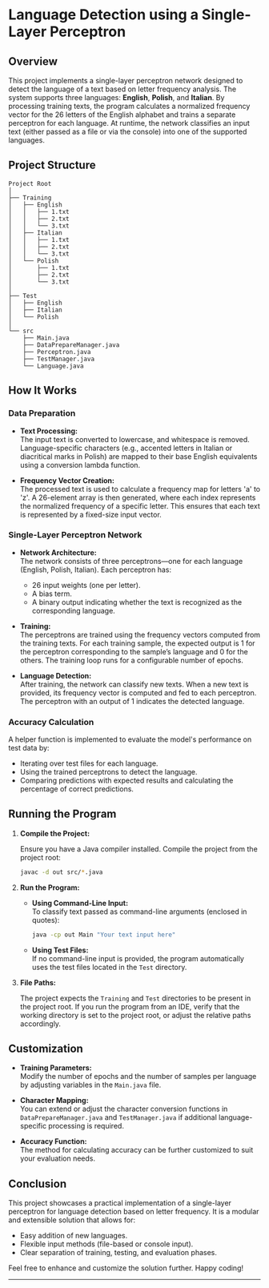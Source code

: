 # Language Detection using a Single-Layer Perceptron

## Overview

This project implements a single-layer perceptron network designed to detect the language of a text based on letter frequency analysis. The system supports three languages: **English**, **Polish**, and **Italian**. By processing training texts, the program calculates a normalized frequency vector for the 26 letters of the English alphabet and trains a separate perceptron for each language. At runtime, the network classifies an input text (either passed as a file or via the console) into one of the supported languages.


## Project Structure

```
Project Root
│
├── Training
│   ├── English
│   │   ├── 1.txt
│   │   ├── 2.txt
│   │   └── 3.txt
│   ├── Italian
│   │   ├── 1.txt
│   │   ├── 2.txt
│   │   └── 3.txt
│   └── Polish
│       ├── 1.txt
│       ├── 2.txt
│       └── 3.txt
│
├── Test
│   ├── English
│   ├── Italian
│   └── Polish
│
└── src
    ├── Main.java
    ├── DataPrepareManager.java
    ├── Perceptron.java
    ├── TestManager.java
    └── Language.java
```

## How It Works

### Data Preparation

- **Text Processing:**  
  The input text is converted to lowercase, and whitespace is removed. Language-specific characters (e.g., accented letters in Italian or diacritical marks in Polish) are mapped to their base English equivalents using a conversion lambda function.

- **Frequency Vector Creation:**  
  The processed text is used to calculate a frequency map for letters 'a' to 'z'. A 26-element array is then generated, where each index represents the normalized frequency of a specific letter. This ensures that each text is represented by a fixed-size input vector.

### Single-Layer Perceptron Network

- **Network Architecture:**  
  The network consists of three perceptrons—one for each language (English, Polish, Italian). Each perceptron has:
    - 26 input weights (one per letter).
    - A bias term.
    - A binary output indicating whether the text is recognized as the corresponding language.

- **Training:**  
  The perceptrons are trained using the frequency vectors computed from the training texts. For each training sample, the expected output is 1 for the perceptron corresponding to the sample’s language and 0 for the others. The training loop runs for a configurable number of epochs.

- **Language Detection:**  
  After training, the network can classify new texts. When a new text is provided, its frequency vector is computed and fed to each perceptron. The perceptron with an output of 1 indicates the detected language.

### Accuracy Calculation

A helper function is implemented to evaluate the model's performance on test data by:
- Iterating over test files for each language.
- Using the trained perceptrons to detect the language.
- Comparing predictions with expected results and calculating the percentage of correct predictions.

## Running the Program

1. **Compile the Project:**

   Ensure you have a Java compiler installed. Compile the project from the project root:

   ```bash
   javac -d out src/*.java
   ```

2. **Run the Program:**

    - **Using Command-Line Input:**  
      To classify text passed as command-line arguments (enclosed in quotes):

      ```bash
      java -cp out Main "Your text input here"
      ```

    - **Using Test Files:**  
      If no command-line input is provided, the program automatically uses the test files located in the `Test` directory.

3. **File Paths:**

   The project expects the `Training` and `Test` directories to be present in the project root. If you run the program from an IDE, verify that the working directory is set to the project root, or adjust the relative paths accordingly.

## Customization

- **Training Parameters:**  
  Modify the number of epochs and the number of samples per language by adjusting variables in the `Main.java` file.

- **Character Mapping:**  
  You can extend or adjust the character conversion functions in `DataPrepareManager.java` and `TestManager.java` if additional language-specific processing is required.

- **Accuracy Function:**  
  The method for calculating accuracy can be further customized to suit your evaluation needs.

## Conclusion

This project showcases a practical implementation of a single-layer perceptron for language detection based on letter frequency. It is a modular and extensible solution that allows for:
- Easy addition of new languages.
- Flexible input methods (file-based or console input).
- Clear separation of training, testing, and evaluation phases.

Feel free to enhance and customize the solution further. Happy coding!

---